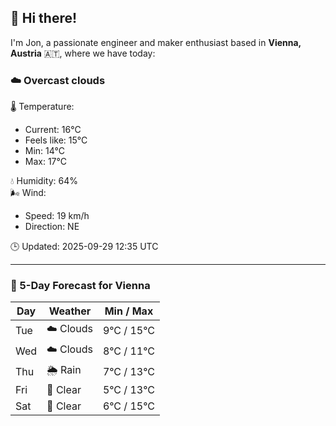 ## 👋 Hi there!

I'm Jon, a passionate engineer and maker enthusiast based in **Vienna, Austria** 🇦🇹, where we have today:

### ☁️ Overcast clouds 

🌡️ Temperature: 
* Current: 16°C
* Feels like: 15°C
* Min: 14°C 
* Max: 17°C  

💧 Humidity: 64%  
🌬️ Wind: 
* Speed: 19 km/h 
* Direction: NE  

🕒 Updated: 2025-09-29 12:35 UTC

---

### 📅 5-Day Forecast for Vienna

| Day | Weather | Min / Max |
|-----|---------|------------|
| Tue | ☁️ Clouds | 9°C / 15°C |
| Wed | ☁️ Clouds | 8°C / 11°C |
| Thu | 🌦️ Rain | 7°C / 13°C |
| Fri | 🌙 Clear | 5°C / 13°C |
| Sat | 🌙 Clear | 6°C / 15°C |
